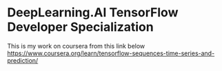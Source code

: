 # DeepLearning.AI TensorFlow Developer Specialization

This is my work on coursera from this link below
https://www.coursera.org/learn/tensorflow-sequences-time-series-and-prediction/